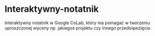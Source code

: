 # Interaktywny-notatnik
Interaktywny notatnik w Google CoLab, który ma pomagać w tworzeniu uproszczonej wyceny np. jakiegoś projektu czy innego przedsięwzięcia
